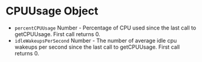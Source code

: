 # CPUUsage Object

* `percentCPUUsage` Number - Percentage of CPU used since the last call to getCPUUsage. First call returns 0.
* `idleWakeupsPerSecond` Number - The number of average idle cpu wakeups per second since the last call to getCPUUsage. First call returns 0.
